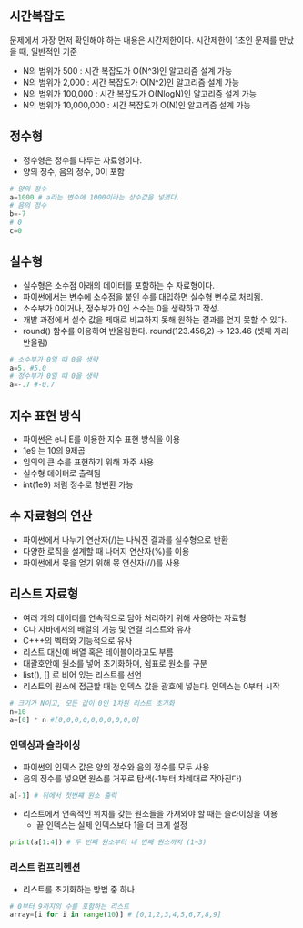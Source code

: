 ## 시간복잡도
문제에서 가장 먼저 확인해야 하는 내용은 시간제한이다.
시간제한이 1초인 문제를 만났을 때, 일반적인 기준
- N의 범위가 500 : 시간 복잡도가 O(N^3)인 알고리즘 설계 가능
- N의 범위가 2,000 : 시간 복잡도가 O(N^2)인 알고리즘 설계 가능
- N의 범위가 100,000 : 시간 복잡도가 O(NlogN)인 알고리즘 설계 가능
- N의 범위가 10,000,000 : 시간 복잡도가 O(N)인 알고리즘 설계 가능

## 정수형
- 정수형은 정수를 다루는 자료형이다.
- 양의 정수, 음의 정수, 0이 포함

```python
# 양의 정수
a=1000 # a라는 변수에 1000이라는 상수값을 넣겠다.
# 음의 정수
b=-7
# 0
c=0
```

## 실수형
- 실수형은 소수점 아래의 데이터를 포함하는 수 자료형이다.
- 파이썬에서는 변수에 소수점을 붙인 수를 대입하면 실수형 변수로 처리됨.
- 소수부가 0이거나, 정수부가 0인 소수는 0을 생략하고 작성.
- 개발 과정에서 실수 값을 제대로 비교하지 못해 원하는 결과를 얻지 못할 수 있다. 
- round() 함수를 이용하여 반올림한다. round(123.456,2) -> 123.46 (셋째 자리 반올림)

```python
# 소수부가 0일 때 0을 생략
a=5. #5.0
# 정수부가 0일 때 0을 생략
a=-.7 #-0.7
```

## 지수 표현 방식
- 파이썬은 e나 E를 이용한 지수 표현 방식을 이용
- 1e9 는 10의 9제곱
- 임의의 큰 수를 표현하기 위해 자주 사용
- 실수형 데이터로 출력됨
- int(1e9) 처럼 정수로 형변환 가능

## 수 자료형의 연산
- 파이썬에서 나누기 연산자(/)는 나눠진 결과를 실수형으로 반환
- 다양한 로직을 설계할 때 나머지 연산자(%)를 이용
- 파이썬에서 몫을 얻기 위해 몫 연산자(//)를 사용

## 리스트 자료형
- 여러 개의 데이터를 연속적으로 담아 처리하기 위해 사용하는 자료형
- C나 자바에서의 배열의 기능 및 연결 리스트와 유사
- C+++의 벡터와 기능적으로 유사
- 리스트 대신에 배열 혹은 테이블이라고도 부름
- 대괄호안에 원소를 넣어 초기화하며, 쉼표로 원소를 구분
- list(), [] 로 비어 있는 리스트를 선언
- 리스트의 원소에 접근할 때는 인덱스 값을 괄호에 넣는다. 인덱스는 0부터 시작

```python
# 크기가 N이고, 모든 값이 0인 1차원 리스트 초기화
n=10
a=[0] * n #[0,0,0,0,0,0,0,0,0,0]
```

### 인덱싱과 슬라이싱
- 파이썬의 인덱스 값은 양의 정수와 음의 정수를 모두 사용
- 음의 정수를 넣으면 원소를 거꾸로 탐색(-1부터 차례대로 작아진다)

```python
a[-1] # 뒤에서 첫번쨰 원소 출력
```
- 리스트에서 연속적인 위치를 갖는 원소들을 가져와야 할 때는 슬라이싱을 이용
  - 끝 인덱스는 실제 인덱스보다 1을 더 크게 설정
```python
print(a[1:4]) # 두 번째 원소부터 네 번째 원소까지 (1~3)
```

### 리스트 컴프리헨션
- 리스트를 초기화하는 방법 중 하나
```python
# 0부터 9까지의 수를 포함하는 리스트
array=[i for i in range(10)] # [0,1,2,3,4,5,6,7,8,9]
```





